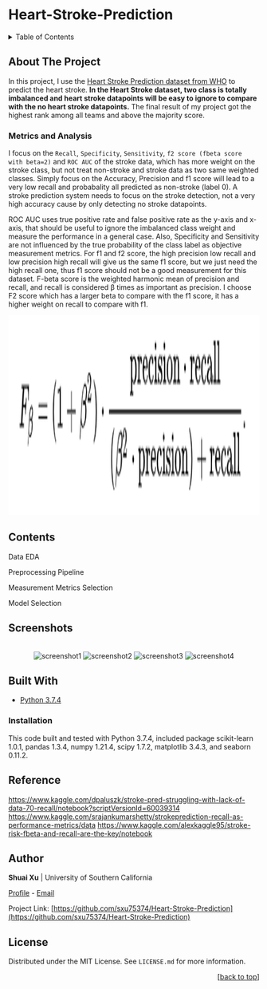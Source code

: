 
<div id="top"></div>

# Heart-Stroke-Prediction


<!-- TABLE OF CONTENTS -->
<details>
  <summary>Table of Contents</summary>
  <ol>
    <li><a href="#about-the-project">About The Project</a></li>
    <li><a href="#contents">Contents</a></li>
    <li><a href="#screenshots">Screenshots</a></li>
    <li><a href="#built-with">Built With</a></li>
      <ul>
          <li><a href="#installation">Installation</a></li>
      </ul>
    <li><a href="#author">Author</a></li>
    <li><a href="#license">License</a></li>
  </ol>
</details>

## About The Project

In this project, I use the [Heart Stroke Prediction dataset from WHO](https://www.kaggle.com/fedesoriano/stroke-prediction-dataset) to predict the heart stroke. **In the Heart Stroke dataset, two class is totally imbalanced and heart stroke datapoints will be easy to ignore to compare with the no heart stroke datapoints.** The final result of my project got the highest rank among all teams and above the majority score.

### Metrics and Analysis
I focus on the `Recall`, `Specificity`, `Sensitivity`, `f2 score (fbeta score with beta=2)` and `ROC AUC` of the stroke data, which has more weight on the stroke class, but not treat non-stroke and stroke data as two same weighted classes. Simply focus on the Accuracy, Precision and f1 score will lead to a very low recall and probabality all predicted as non-stroke (label 0). A stroke prediction system needs to focus on the stroke detection, not a very high accuracy cause by only detecting no stroke datapoints. 

ROC AUC uses true positive rate and false positive rate as the y-axis and x-axis, that should be useful to ignore the imbalanced class weight and measure the performance in a general case. Also, Specificity and Sensitivity are not influenced by the true probability of the class label as objective measurement metrics. For f1 and f2 score, the high precision low recall and low precision high recall will give us the same f1 score, but we just need the high recall one, thus f1 score should not be a good measurement for this dataset. F-beta score is the weighted harmonic mean of precision and recall, and recall is considered β times as important as precision. I choose F2 score which has a larger beta to compare with the f1 score, it has a higher weight on recall to compare with f1.
<br />
<div align="center">
  <img src="screenshots/fbeta.png" alt="fbeta" width="570" height="400">
</div>

## Contents
Data EDA

Preprocessing Pipeline

Measurement Metrics Selection

Model Selection

## Screenshots
<br />
<div align="center">
  <img src="screenshots/screenshot1.png" alt="screenshot1" width="570" height="400">
  <img src="screenshots/screenshot2.png" alt="screenshot2" width="500" height="500">
  <img src="screenshots/screenshot3.png" alt="screenshot3" width="530" height="400">
  <img src="screenshots/screenshot4.png" alt="screenshot4" width="570" height="400">
</div>


## Built With
- [Python 3.7.4](https://www.python.org/downloads/release/python-374/)


### Installation
This code built and tested with Python 3.7.4, included package scikit-learn 1.0.1, pandas 1.3.4, numpy 1.21.4, scipy 1.7.2, matplotlib 3.4.3, and seaborn 0.11.2.

## Reference
https://www.kaggle.com/dpaluszk/stroke-pred-struggling-with-lack-of-data-70-recall/notebook?scriptVersionId=60039314
https://www.kaggle.com/srajankumarshetty/strokeprediction-recall-as-performance-metrics/data
https://www.kaggle.com/alexkaggle95/stroke-risk-fbeta-and-recall-are-the-key/notebook
<!--## further improvement-->


## Author

**Shuai Xu** | University of Southern California

[Profile](https://github.com/sxu75374) - <a href="mailto:sxu75374@usc.edu?subject=Nice to meet you!&body=Hi Shuai!">Email</a>

Project Link: [https://github.com/sxu75374/Heart-Stroke-Prediction](https://github.com/sxu75374/Heart-Stroke-Prediction)

<!-- LICENSE -->
## License

Distributed under the MIT License. See `LICENSE.md` for more information.

<p align="right">[<a href="#top">back to top</a>]</p>

